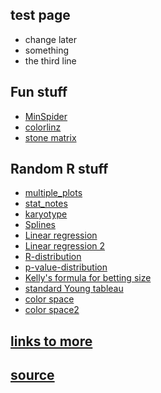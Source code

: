 ## test page
- change later
- something
- the third line

## Fun stuff
- [MinSpider](https://surecalois.github.io/spider.html)
- [colorlinz](https://surecalois.github.io/colorlinz_d.html)
- [stone matrix](https://surecalois.github.io/stone_matrix.html)

## Random R stuff
- [multiple_plots](https://surecalois.github.io/random_R_stuff/multiple_plots.html)
- [stat_notes](https://surecalois.github.io/random_R_stuff/stat_notes.html)
- [karyotype](https://surecalois.github.io/random_R_stuff/karyotype.html)
- [Splines](https://surecalois.github.io/random_R_stuff/splines_note.html)
- [Linear regression](https://surecalois.github.io/random_R_stuff/Linear_regression.html)
- [Linear regression 2](https://surecalois.github.io/random_R_stuff/Linear_regression2.html)
- [R-distribution](https://surecalois.github.io/random_R_stuff/R-distribution.html)
- [p-value-distribution](https://surecalois.github.io/random_R_stuff/p-value-distribution.html)
- [Kelly's formula for betting size](https://surecalois.github.io/random_R_stuff/kelly_criterion.html)
- [standard Young tableau](https://surecalois.github.io/random_R_stuff/young_tableaux.html)
- [color space](https://surecalois.github.io/random_R_stuff/color_space.html)
- [color space2](https://surecalois.github.io/random_R_stuff/color_space2.html)

## [links to more](https://github.com/surecalois/random_R_stuff/tree/gh-pages/docs)
## [source](https://github.com/surecalois/surecalois.github.io/tree/main)
